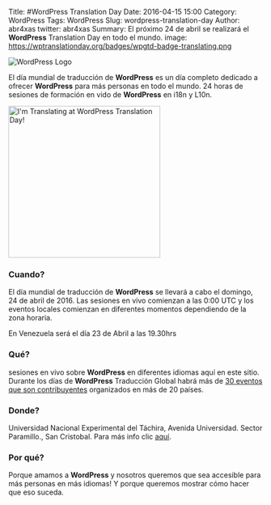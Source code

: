 Title: #WordPress Translation Day
Date: 2016-04-15 15:00
Category: WordPress
Tags: WordPress
Slug: wordpress-translation-day
Author: abr4xas
twitter: abr4xas
Summary: El próximo 24 de abril se realizará el **WordPress** Translation Day en todo el mundo.
image: https://wptranslationday.org/badges/wpgtd-badge-translating.png

![WordPress Logo](http://www.wptraveller.com/wp-content/uploads/2015/07/wordpress-logo-525-x-207.png)

El día mundial de traducción de **WordPress** es un día completo dedicado a ofrecer **WordPress** para más personas en todo el mundo. 24 horas de sesiones de formación en vido de **WordPress** en i18n y L10n.

<a href="https://wptranslationday.org/" target="_blank"><img width="300" height="300" alt="I'm Translating at WordPress Translation Day!" src="https://wptranslationday.org/badges/wpgtd-badge-translating.png"></a>


### Cuando?

El día mundial de traducción de **WordPress** se llevará a cabo el domingo, 24 de abril de 2016. Las sesiones en vivo comienzan a las 0:00 UTC y los eventos locales comienzan en diferentes momentos dependiendo de la zona horaria.

En Venezuela será el día 23 de Abril a las 19.30hrs

### Qué?

sesiones en vivo sobre **WordPress** en diferentes idiomas aquí en este sitio. Durante los días de **WordPress** Traducción Global habrá más de [30 eventos que son contribuyentes](https://www.google.com/maps/d/viewer?mid=zA40FfqayrzI.kDbwYU9CbUUw&usp=sharing) organizados en más de 20 países.

### Donde?

Universidad Nacional Experimental del Táchira, Avenida Universidad. Sector Paramillo., San Cristobal. Para más info clic [aquí](http://www.meetup.com/es-ES/WordPress-Meetup-San-Cristobal-Venezuela/events/230373258/).

### Por qué?

Porque amamos a **WordPress** y nosotros queremos que sea accesible para más personas en más idiomas! Y porque queremos mostrar cómo hacer que eso suceda.
